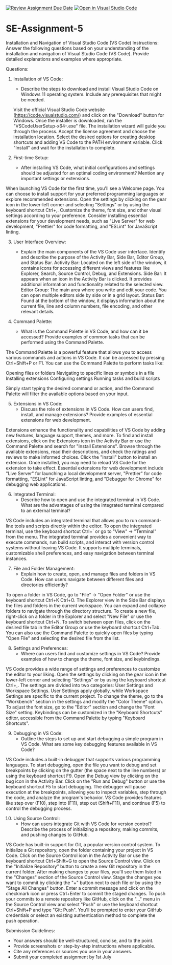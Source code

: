 [![Review Assignment Due Date](https://classroom.github.com/assets/deadline-readme-button-22041afd0340ce965d47ae6ef1cefeee28c7c493a6346c4f15d667ab976d596c.svg)](https://classroom.github.com/a/XoLGRbHq)
[![Open in Visual Studio Code](https://classroom.github.com/assets/open-in-vscode-2e0aaae1b6195c2367325f4f02e2d04e9abb55f0b24a779b69b11b9e10269abc.svg)](https://classroom.github.com/online_ide?assignment_repo_id=15276829&assignment_repo_type=AssignmentRepo)
# SE-Assignment-5
Installation and Navigation of Visual Studio Code (VS Code)
 Instructions:
Answer the following questions based on your understanding of the installation and navigation of Visual Studio Code (VS Code). Provide detailed explanations and examples where appropriate.

 Questions:

1. Installation of VS Code:
   - Describe the steps to download and install Visual Studio Code on Windows 11 operating system. Include any prerequisites that might be needed.

   Visit the official Visual Studio Code website (https://code.visualstudio.com/) and click on the "Download" button for Windows.
Once the installer is downloaded, run the "VSCodeUserSetup-x64-<version>.exe" file.
The installation wizard will guide you through the process. Accept the license agreement and choose the installation location.
Select the desired options for creating desktop shortcuts and adding VS Code to the PATH environment variable.
Click "Install" and wait for the installation to complete.

2. First-time Setup:
   - After installing VS Code, what initial configurations and settings should be adjusted for an optimal coding environment? Mention any important settings or extensions.

When launching VS Code for the first time, you'll see a Welcome page. You can choose to install support for your preferred programming languages or explore recommended extensions.
Open the settings by clicking on the gear icon in the lower-left corner and selecting "Settings" or by using the keyboard shortcut Ctrl+,.
Customize the theme, font size, and other visual settings according to your preference.
Consider installing essential extensions for your development needs, such as "Live Server" for web development, "Prettier" for code formatting, and "ESLint" for JavaScript linting.

3. User Interface Overview:
   - Explain the main components of the VS Code user interface. Identify and describe the purpose of the Activity Bar, Side Bar, Editor Group, and Status Bar.
Activity Bar: Located on the left side of the window, it contains icons for accessing different views and features like Explorer, Search, Source Control, Debug, and Extensions.
Side Bar: It appears when an icon in the Activity Bar is clicked. It provides additional information and functionality related to the selected view.
Editor Group: The main area where you write and edit your code. You can open multiple editors side by side or in a grid layout.
Status Bar: Found at the bottom of the window, it displays information about the current file, line and column numbers, file encoding, and other relevant details.


4. Command Palette:
   - What is the Command Palette in VS Code, and how can it be accessed? Provide examples of common tasks that can be performed using the Command Palette.

The Command Palette is a powerful feature that allows you to access various commands and actions in VS Code.
It can be accessed by pressing Ctrl+Shift+P or F1.
You can use the Command Palette to perform tasks like:

Opening files or folders
Navigating to specific lines or symbols in a file
Installing extensions
Configuring settings
Running tasks and build scripts


Simply start typing the desired command or action, and the Command Palette will filter the available options based on your input.

5. Extensions in VS Code:
   - Discuss the role of extensions in VS Code. How can users find, install, and manage extensions? Provide examples of essential extensions for web development.

Extensions enhance the functionality and capabilities of VS Code by adding new features, language support, themes, and more.
To find and install extensions, click on the Extensions icon in the Activity Bar or use the Command Palette and search for "Install Extensions".
Browse through the available extensions, read their descriptions, and check the ratings and reviews to make informed choices.
Click the "Install" button to install an extension. Once installed, you may need to reload VS Code for the extension to take effect.
Essential extensions for web development include "Live Server" for launching a local development server, "Prettier" for code formatting, "ESLint" for JavaScript linting, and "Debugger for Chrome" for debugging web applications.

6. Integrated Terminal:
   - Describe how to open and use the integrated terminal in VS Code. What are the advantages of using the integrated terminal compared to an external terminal?

VS Code includes an integrated terminal that allows you to run command-line tools and scripts directly within the editor.
To open the integrated terminal, use the keyboard shortcut Ctrl+`  or go to "View" -> "Terminal" from the menu.
The integrated terminal provides a convenient way to execute commands, run build scripts, and interact with version control systems without leaving VS Code.
It supports multiple terminals, customizable shell preferences, and easy navigation between terminal instances.

7. File and Folder Management:
   - Explain how to create, open, and manage files and folders in VS Code. How can users navigate between different files and directories efficiently?

To open a folder in VS Code, go to "File" -> "Open Folder" or use the keyboard shortcut Ctrl+K Ctrl+O.
The Explorer view in the Side Bar displays the files and folders in the current workspace. You can expand and collapse folders to navigate through the directory structure.
To create a new file, right-click on a folder in the Explorer and select "New File" or use the keyboard shortcut Ctrl+N.
To switch between open files, click on the desired file tab in the Editor Group or use the keyboard shortcut Ctrl+Tab.
You can also use the Command Palette to quickly open files by typing "Open File" and selecting the desired file from the list.


8. Settings and Preferences:
   - Where can users find and customize settings in VS Code? Provide examples of how to change the theme, font size, and keybindings.

VS Code provides a wide range of settings and preferences to customize the editor to your liking.
Open the settings by clicking on the gear icon in the lower-left corner and selecting "Settings" or by using the keyboard shortcut Ctrl+,.
The settings are divided into two categories: User Settings and Workspace Settings. User Settings apply globally, while Workspace Settings are specific to the current project.
To change the theme, go to the "Workbench" section in the settings and modify the "Color Theme" option.
To adjust the font size, go to the "Editor" section and change the "Font Size" setting.
Keybindings can be customized in the "Keyboard Shortcuts" editor, accessible from the Command Palette by typing "Keyboard Shortcuts".

9. Debugging in VS Code:
   - Outline the steps to set up and start debugging a simple program in VS Code. What are some key debugging features available in VS Code?

VS Code includes a built-in debugger that supports various programming languages.
To start debugging, open the file you want to debug and set breakpoints by clicking on the gutter (the space next to the line numbers) or using the keyboard shortcut F9.
Open the Debug view by clicking on the bug icon in the Activity Bar.
Click on the "Run and Debug" button or use the keyboard shortcut F5 to start debugging.
The debugger will pause execution at the breakpoints, allowing you to inspect variables, step through the code, and analyze the program's behavior.
VS Code provides features like step over (F10), step into (F11), step out (Shift+F11), and continue (F5) to control the debugging process.

10. Using Source Control:
    - How can users integrate Git with VS Code for version control? Describe the process of initializing a repository, making commits, and pushing changes to GitHub.

VS Code has built-in support for Git, a popular version control system.
To initialize a Git repository, open the folder containing your project in VS Code.
Click on the Source Control icon in the Activity Bar or use the keyboard shortcut Ctrl+Shift+G to open the Source Control view.
Click on the "Initialize Repository" button to create a new Git repository in the current folder.
After making changes to your files, you'll see them listed in the "Changes" section of the Source Control view.
Stage the changes you want to commit by clicking the "+" button next to each file or by using the "Stage All Changes" button.
Enter a commit message and click on the checkmark icon or press Ctrl+Enter to commit the staged changes.
To push your commits to a remote repository like GitHub, click on the "..." menu in the Source Control view and select "Push" or use the keyboard shortcut Ctrl+Shift+P and type "Git: Push".
You'll be prompted to enter your GitHub credentials or select an existing authentication method to complete the push operation.




 Submission Guidelines:
- Your answers should be well-structured, concise, and to the point.
- Provide screenshots or step-by-step instructions where applicable.
- Cite any references or sources you use in your answers.
- Submit your completed assignment by 1st July 

